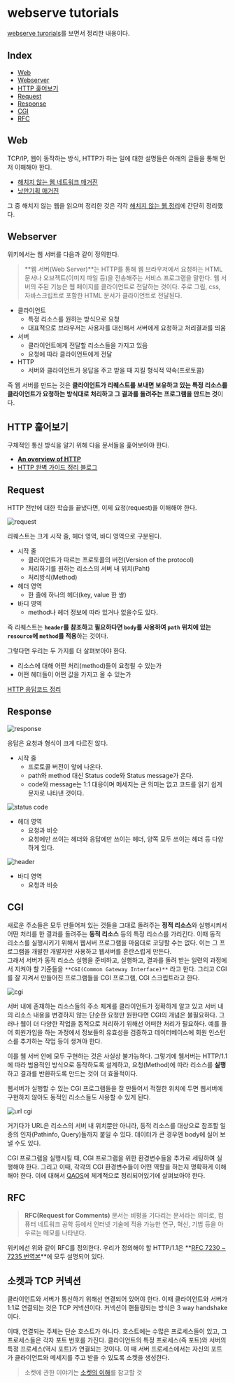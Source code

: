 # webserve tutorials

[webserve turorials](https://42seoul.gitbook.io/webserv/)를 보면서 정리한 내용이다.

## Index
- [Web](#web)
- [Webserver](#webserver)
- [HTTP 훑어보기](#http-훑어보기)
- [Request](#request)
- [Response](#response)
- [CGI](#cgi)
- [RFC](#rfc)

## Web

TCP/IP, 웹이 동작하는 방식, HTTP가 하는 일에 대한 설명들은 아래의 글들을 통해 먼저 이해해야 한다.

- [해치지 않는 웹 네트워크 매거진](https://brunch.co.kr/magazine/webnetwork)
- [낭만기획 매거진](https://brunch.co.kr/magazine/romanplan)

그 중 해치지 않는 웹을 읽으며 정리한 것은 각각 [해치지 않는 웹 정리](webnetwork.md)에 간단히 정리했다.

## Webserver

위키에서는 웹 서버를 다음과 같이 정의한다.

> **웹 서버(Web Server)**는 HTTP를 통해 웹 브라우저에서 요청하는 HTML 문서나 오브젝트(이미지 파일 등)을 전송해주는 서비스 프로그램을 말한다.
> 웹 서버의 주된 기능은 웹 페이지를 클라이언트로 전달하는 것이다.
> 주로 그림, css, 자바스크립트로 포함한 HTML 문서가 클라이언트로 전달된다.

- 클라이언트
  - 특정 리소스를 원하는 방식으로 요청
  - 대표적으로 브라우저는 사용자를 대신해서 서버에게 요청하고 처리결과를 띄움
- 서버
  - 클라이언트에게 전달할 리소스들을 가지고 있음
  - 요청에 따라 클라이언트에게 전달
- HTTP
  - 서버와 클라이언트가 응답을 주고 받을 때 지킬 형식적 약속(프로토콜)

즉 웹 서버를 만드는 것은 **클라이언트가 리퀘스트를 보내면 보유하고 있는 특정 리소스를 클라이언트가 요청하는 방식대로 처리하고 그 결과를 돌려주는 프로그램을 만드는 것**이다.

## HTTP 훑어보기

구체적인 통신 방식을 알기 위해 다음 문서들을 훑어보아야 한다.

- [**An overview of HTTP**](https://developer.mozilla.org/en-US/docs/Web/HTTP/Overview)
- [HTTP 완벽 가이드 정리 블로그](https://feel5ny.github.io/2019/08/03/HTTP_001/)

## Request

HTTP 전반에 대한 학습을 끝냈다면, 이제 요청(request)을 이해해야 한다.

![request](img/request.png)

리퀘스트는 크게 시작 줄, 헤더 영역, 바디 영역으로 구분된다.

- 시작 줄
  - 클라이언트가 따르는 프로토콜의 버전(Version of the protocol)
  - 처리하기를 원하는 리소스의 서버 내 위치(Paht)
  - 처리방식(Method)
- 헤더 영역
  - 한 줄에 하나의 헤더(key, value 한 쌍)
- 바디 영역
  - method나 헤더 정보에 따라 있거나 없을수도 있다.

즉 리퀘스트는 **`header`를 참조하고 필요하다면 `body`를 사용하여 `path` 위치에 있는 `resource`에 `method`를 적용**하는 것이다.

그렇다면 우리는 두 가지를 더 살펴보아야 한다.

- 리소스에 대해 어떤 처리(method)들이 요청될 수 있는가
- 어떤 헤더들이 어떤 값을 가지고 올 수 있는가

[HTTP 응답코드 정리](https://javaplant.tistory.com/18)

## Response

![response](img/response.png)

응답은 요청과 형식이 크게 다르진 않다.

- 시작 줄
  - 프로토콜 버전이 앞에 나온다.
  - path와 method 대신 Status code와 Status message가 온다.
  - code와 message는 1:1 대응이며 메세지는 큰 의미는 없고 코드를 읽기 쉽게 문자로 나타낸 것이다.

![status code](img/status_code.png)

- 헤더 영역
  - 요청과 비슷
  - 요청에만 쓰이는 헤더와 응답에만 쓰이는 헤더, 양쪽 모두 쓰이는 헤더 등 다양하게 있다.

![header](img/response_header.png)

- 바디 영역
  - 요청과 비슷

## CGI

새로운 주소들은 모두 만들어져 있는 것들을 그대로 돌려주는 **정적 리소스**와 실행시켜서 어떤 처리를 한 결과를 돌려주는 **동적 리소스** 등의 특정 리소스를 가리킨다.
이때 동적 리소스를 실행시키기 위해서 웹서버 프로그램을 마음대로 코딩할 수는 없다.
이는 그 프로그램을 개발한 개발자만 사용하고 웹서버를 혼란스럽게 만든다.  
그래서 서버가 동적 리소스 실행을 준비하고, 실행하고, 결과를 돌려 받는 일련의 과정에서 지켜야 할 기준들을 `**CGI(Common Gateway Interface)**` 라고 한다.
그리고 CGI를 잘 지켜서 만들어진 프로그램들을 CGI 프로그램, CGI 스크립트라고 한다.

![cgi](img/cgi.png)

서버 내에 존재하는 리소스들의 주소 체계를 클라이언트가 정확하게 알고 있고
서버 내의 리소스 내용을 변경하지 않는 단순한 요청만 원한다면 CGI의 개념은 불필요하다.
그러나 웹이 더 다양한 작업을 동적으로 처리하기 위해선 어떠한 처리가 필요하다.
예를 들어 회원가입을 하는 과정에서 정보들의 유효성을 검증하고 데이터베이스에 회원 인스턴스를 추가하는 작업 등이 생겨야 한다.

이를 웹 서버 안에 모두 구현하는 것은 사실상 불가능하다.
그렇기에 웹서버는 HTTP/1.1에 따라 범용적인 방식으로 동작하도록 설계하고, 요청(Method)에 따라 리소스를 **실행**하고 결과를 반환하도록 만드는 것이 더 효율적이다.

웹서버가 실행할 수 있는 CGI 프로그램들을 잘 만들어서 적절한 위치에 두면 웹서버에 구현하지 않아도 동적인 리소스들도 사용할 수 있게 된다.

![url cgi](img/url_cgi.png)

거기다가 URL은 리소스의 서버 내 위치뿐만 아니라, 동적 리소스를 대상으로 참조할 일종의 인자(Pathinfo, Query)들까지 붙일 수 있다.
데이터가 큰 경우엔 body에 실어 보낼 수도 있다.

CGI 프로그램을 실행시킬 때, CGI 프로그램을 위한 환경변수들을 추가로 세팅하여 실행해야 한다.
그리고 이때, 각각의 CGI 환경변수들이 어떤 역할을 하는지 명확하게 이해해야 한다.
이에 대해서 [QAOS](https://qaos.com/sections.php?op=viewarticle&artid=194)에 체계적으로 정리되어있기에 살펴보아야 한다.

## RFC

> **RFC(Request for Comments)** 문서는 비평을 기다리는 문서라는 의미로, 컴퓨터 네트워크 공학 등에서 인터넷 기술에 적용 가능한 연구, 혁신, 기법 등을 아우르는 메모를 나타낸다.

위키에선 위와 같이 RFC를 정의한다.
우리가 정의해야 할 HTTP/1.1은 **[RFC 7230 ~ 7235 번역본](https://roka88.dev/105)**에 모두 설명되어 있다.

## 소켓과 TCP 커넥션

클라이언트와 서버가 통신하기 위해선 연결되어 있어야 한다.
이때 클라이언트와 서버가 1:1로 연결되는 것은 TCP 커넥션이다.
커넥션이 핸들링되는 방식은 3 way handshake이다.

이때, 연결되는 주체는 단순 호스트가 아니다.
호스트에는 수많은 프로세스들이 있고, 그 프로세스들은 각자 포트 번호를 가진다.
클라이언트의 특정 프로세스(즉 포트)와 서버의 특정 프로세스(역시 포트)가 연결되는 것이다.
이 때 서버 프로세스에서는 자신의 포트가 클라이언트와 메세지를 주고 받을 수 있도록 소켓을 생성한다.

> 소켓에 관한 이야기는 [소켓의 이해](http://jkkang.net/unix/netprg/chap2/net2_1.html)를 참고할 것

















